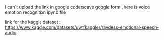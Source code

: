 I can`t upload the link in google coderscave google form , here is voice emotion recognition ipynb file

link for the kaggle dataset : https://www.kaggle.com/datasets/uwrfkaggler/ravdess-emotional-speech-audio
